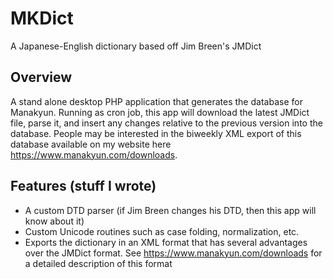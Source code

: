 # MKDict
A Japanese-English dictionary based off Jim Breen's JMDict

## Overview
A stand alone desktop PHP application that generates the database for Manakyun. Running as cron job, this app will download the latest JMDict file, parse it, and insert any changes relative to the previous version into the database. People may be interested in the biweekly XML export of this database available on my website here https://www.manakyun.com/downloads.

## Features (stuff I wrote)
* A custom DTD parser (if Jim Breen changes his DTD, then this app will know about it)
* Custom Unicode routines such as case folding, normalization, etc.
* Exports the dictionary in an XML format that has several advantages over the JMDict format. See https://www.manakyun.com/downloads for a detailed description of this format
